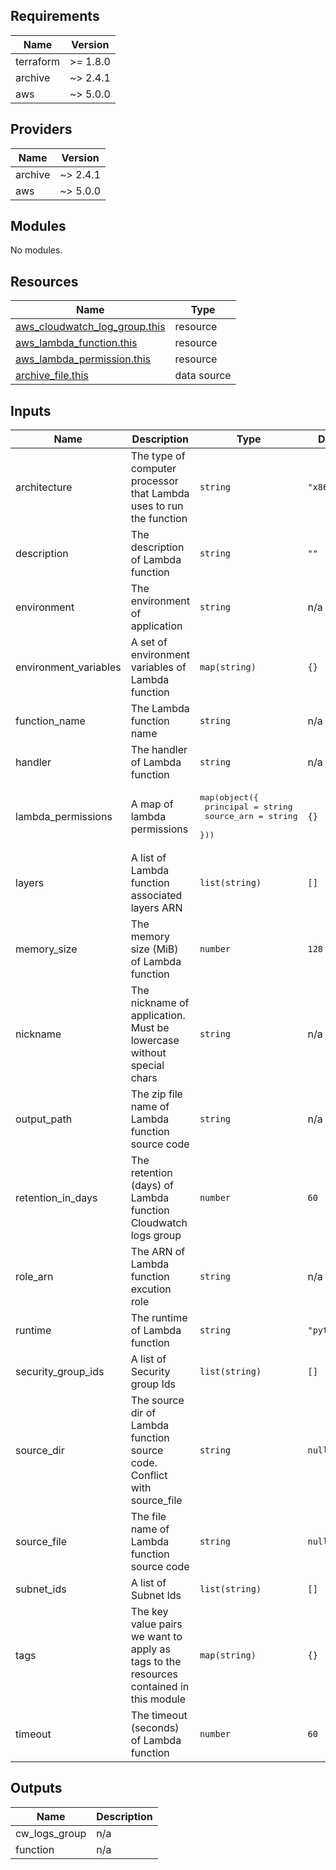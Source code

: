 ## Requirements

| Name      | Version  |
| --------- | -------- |
| terraform | >= 1.8.0 |
| archive   | ~> 2.4.1 |
| aws       | ~> 5.0.0 |

## Providers

| Name    | Version  |
| ------- | -------- |
| archive | ~> 2.4.1 |
| aws     | ~> 5.0.0 |

## Modules

No modules.

## Resources

| Name                                                                                                                              | Type        |
| --------------------------------------------------------------------------------------------------------------------------------- | ----------- |
| [aws_cloudwatch_log_group.this](https://registry.terraform.io/providers/hashicorp/aws/latest/docs/resources/cloudwatch_log_group) | resource    |
| [aws_lambda_function.this](https://registry.terraform.io/providers/hashicorp/aws/latest/docs/resources/lambda_function)           | resource    |
| [aws_lambda_permission.this](https://registry.terraform.io/providers/hashicorp/aws/latest/docs/resources/lambda_permission)       | resource    |
| [archive_file.this](https://registry.terraform.io/providers/hashicorp/archive/latest/docs/data-sources/file)                      | data source |

## Inputs

| Name                   | Description                                                                            | Type                                                                                   | Default       | Required |
| ---------------------- | -------------------------------------------------------------------------------------- | -------------------------------------------------------------------------------------- | ------------- | :------: |
| architecture           | The type of computer processor that Lambda uses to run the function                    | `string`                                                                               | `"x86_64"`    |    no    |
| description            | The description of Lambda function                                                     | `string`                                                                               | `""`          |    no    |
| environment            | The environment of application                                                         | `string`                                                                               | n/a           |   yes    |
| environment\_variables | A set of environment variables of Lambda function                                      | `map(string)`                                                                          | `{}`          |    no    |
| function\_name         | The Lambda function name                                                               | `string`                                                                               | n/a           |   yes    |
| handler                | The handler of Lambda function                                                         | `string`                                                                               | n/a           |   yes    |
| lambda\_permissions    | A map of lambda permissions                                                            | <pre>map(object({<br>    principal  = string<br>    source_arn = string<br>  }))</pre> | `{}`          |    no    |
| layers                 | A list of Lambda function associated layers ARN                                        | `list(string)`                                                                         | `[]`          |    no    |
| memory\_size           | The memory size (MiB) of Lambda function                                               | `number`                                                                               | `128`         |    no    |
| nickname               | The nickname of application. Must be lowercase without special chars                   | `string`                                                                               | n/a           |   yes    |
| output\_path           | The zip file name of Lambda function source code                                       | `string`                                                                               | n/a           |   yes    |
| retention\_in\_days    | The retention (days) of Lambda function Cloudwatch logs group                          | `number`                                                                               | `60`          |    no    |
| role\_arn              | The ARN of Lambda function excution role                                               | `string`                                                                               | n/a           |   yes    |
| runtime                | The runtime of Lambda function                                                         | `string`                                                                               | `"python3.9"` |    no    |
| security\_group\_ids   | A list of Security group Ids                                                           | `list(string)`                                                                         | `[]`          |    no    |
| source\_dir            | The source dir of Lambda function source code. Conflict with source\_file              | `string`                                                                               | `null`        |    no    |
| source\_file           | The file name of Lambda function source code                                           | `string`                                                                               | `null`        |    no    |
| subnet\_ids            | A list of Subnet Ids                                                                   | `list(string)`                                                                         | `[]`          |    no    |
| tags                   | The key value pairs we want to apply as tags to the resources contained in this module | `map(string)`                                                                          | `{}`          |    no    |
| timeout                | The timeout (seconds) of Lambda function                                               | `number`                                                                               | `60`          |    no    |

## Outputs

| Name            | Description |
| --------------- | ----------- |
| cw\_logs\_group | n/a         |
| function        | n/a         |
